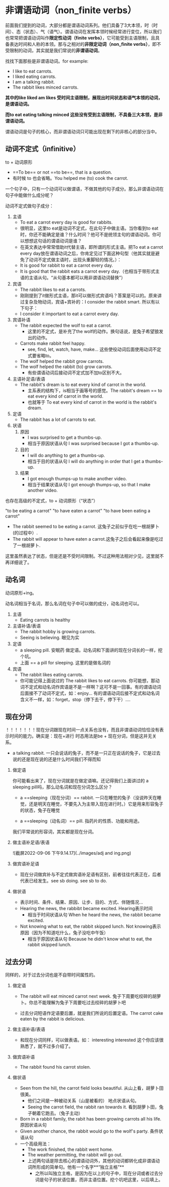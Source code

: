 # 非谓语动词（non_finite verbs）

前面我们提到的动词，大部分都是谓语动词系列。他们具备了3大本领，时（时间）、态（状态）、气（语气）。谓语动词在发挥本领时候经常进行变位，所以我们也常常把谓语动词叫作**限定性动词（finite verbs）**，它可能受到主语限制，且具备表达时间和人称的本领。那与之相对的**非限定动词（non_finite verbs）**，即不受限制的动词，其实就是我们常说的**非谓语动词**。

找找下面那些是非谓语动词。for example:
+ I like to eat carrots.
+ I liked eating carrots.
+ I am a talking rabbit.
+ The rabbit likes minced carrots.

**其中的like liked am likes 受时间主语限制，展现出时间状态和语气本领的动词，是谓语动词。**

**而to eat   eating  talking  minced 这些没有受到主语限制，不具备三大本领，是非谓语动词。**

谓语动词是句子的核心，而非谓语动词只可能出现在剩下的非核心的部分当中。



## 动词不定式（infinitive）

to + 动词原形

+ ==To be== or not ==to be==, that is a question.
+ 有时候 to 也会省略。You helped me (to) cook the carrot.

一个句子中，只有一个动词可以做谓语，不做其他的句子成分。那么非谓语动词在句子中能做什么成分呢？

动词不定式做句子成分：

1. 主语
    + To eat a carrot every day is good for rabbits.
    + 很明显，这里to eat是动词不定式，在此句子中做主语。当你看到to eat时，你还不能确定是谁？什么时间？他可不是统领主句的谓语动词。你可以想想这句话的谓语动词是谁？
    + 在英文表达中常常借助it代替主语，即所谓的形式主语。把To eat a carrot every day放在谓语动词之后，你肯定见过下面这种句型（他其实就是避免了动词不定式做主语时，出现头重脚轻的情况。）：
    + It is good for rabbit to eat a carrot every day.
    + It is good that the rabbit eats a carrot every day.（也相当于带形式主语的主语从句。“从句基本都可以用非谓语动词替换”）
2. 宾语
    + The rabbit likes to eat a carrots.
    + 刚刚提到了it做形式主语，那it可以做形式宾语吗？答案是可以的。原来讲过复杂及物动词，宾语+宾补的：I consider the rabbit smart. 所以有以下句子：
    + I consider it important to eat a carrot every day.
3. 宾语补语
    + The rabbit expected the wolf to eat a carrot.  
        + 这里的不定式，是补充了the wolf的动作。换句话说，是兔子希望狼发出的动作。
    + Carrots make rabbit feel happy.
        + see, find, let, watch, have, make... 这些使役动词后面使用动词不定式要省略to。
    + The wolf helped the rabbit grow carrots.
    + The wolf helped the rabbit (to) grow carrots.
        + 有些谓语动词后接动词不定式加不加to区别不大。
4. 主语补足语/表语
    + The rabbit's dream is to eat every kind of carrot in the world.
        + 主系表的结构下，is相当于画等号的感觉。The rabbit's dream ==  to eat every kind of carrot in the world.
        + 也就等于 To eat every kind of carrot in the world is the rabbit's dream.
5. 定语
    + The rabbit has a lot of carrots to eat.
6. 状语
    1. 原因
        + I was surprised to get a thumbs-up.
        + 相当于原因状语从句 I was surprised because I got a thumbs-up.
    2. 目的
        + I will do anything to get a thumbs-up.
        + 相当于目的状语从句 I will do anything in order that I get a thumbs-up.
    3. 结果
        + I got enough thumps-up to make another video.
        + 相当于结果状语从句 I got enough thumps-up, so that I make another video.

也存在高级的不定式，to + 动词原形（“状态”）

"to be eating a carrot"
"to have eaten a carrot"
"to have been eating a carrot"

+ The rabbit seemed to be eating a carrot.  这兔子之前似乎在吃一根胡萝卜(的过程中）.
+ The rabbit will appear to have eaten a carrot.这兔子之后会看起来像是吃过了一根胡萝卜.

这里虽然表达了状态，但是还是不受时间限制。不过这种用法相对少见，这里就不再详细说了。



## 动名词

动词原形+ing。

动名词相当于名词，那么名词在句子中可以做的成分，动名词也可以。

1. 主语
    + Eating carrots is healthy
2. 主语补语/表语
    + The rabbit hobby is growing carrots.
    + Seeing is believing. 眼见为实
3. 定语
    + a sleeping pill.  安眠药 做定语。动名词和下面讲的现在分词长的一样，挖个坑。
    + 上面 == a pill for sleeping.  这里的是做名词的
4. 宾语
    + The rabbit likes eating carrots.
    + 你可能记得上面说过的 The rabbit likes to eat carrots. 你可能想，那动词不定式和动名词作宾语是不是一样啊？这可不是一回事。有的谓语动词后面接不了动词不定式，如：enjoy... 有的谓语动词后接不定式和动名词含义不一样，如：forget，stop（停下去干，停下干）....



## 现在分词

！！！！！！！现在分词跟现在时间一点关系也没有，而且非谓语动词恰恰没有表示时间的能力。确实是：现在+进行 时态用法是be + 现在分词，但是这并无关系。

+ a talking rabbit. 一只会说话的兔子，而不是一只正在说话的兔子，它是过去说的还是现在说的还是什么时间我们不得而知

1. 做定语

    你可能看出来了，现在分词就是在做定语嘛。还记得我们上面讲过的 a sleeping pill吗，那么动名词和现在分词怎么区分？

    + a ==sleeping（现在分词）== rabbit.  一只在睡觉的兔子（没说昨天在睡觉，还是明天在睡觉，不要先入为主带入现在进行时。）它是用来形容兔子的状态，兔子在睡觉

    + a ==sleeping（动名词）== pill.  指药片的性质、功能和用途。

    我们平常说的形容词，其实都是现在分词。

2. 做主语补足语/表语

    ![截屏2022-09-06 下午9.14.17](../images/adj and ing.png)

3. 做宾语补足语

    + 现在分词做宾补与不定式做宾语补足语有区别，前者往往代表正在，后者代表已经发生。see sb doing.   see sb to do.

4. 做状语

    + 表示时间、条件、结果、原因、让步、目的、方式、伴随情况...
    + Hearing the news, the rabbibt became excited.    Hearing表示时间
        + 相当于时间状语从句  When he heard the news, the rabbit became excited.
    + Not knowing what to eat, the rabbit skipped lunch.  Not knowing表示原因（因为不知道吃什么，兔子没吃中午饭）
        + 相当于原因状语从句  Because he didn't know what to eat, the rabbit skipped lunch.



## 过去分词

同样的，对于过去分词也是不自带时间属性的。

1. 做定语

    + The rabbit will eat minced carrot next week. 兔子下周要吃绞碎的胡萝卜。你总不能理解为兔子下周要吃过去绞碎的胡萝卜吧

    + 过去分词短语作定语要后置，就是我们所说的后置定语。The carrot cake eaten by the rabbit is delicious.

2. 做主语补语/表语

    + 和现在分词同样，可以做表语。如： interesting  interested  这个你应该很熟悉了，就不过多介绍了。

3. 做宾语补语

    + The rabbit found his carrot stolen.

4. 做状语

    + Seen from the hill, the carrot field looks beautiful.   从山上看，胡萝卜田很美。  
        + 他们之间是一种被动关系（山是被看的） 地点状语从句。
        + Seeing the carrot field, the rabbit ran towards it. 看到胡萝卜田，兔子朝着它跑去。（兔子主动）
    + Born in a rabbit family, the rabit has been growing carrots all his life. 原因状语从句
    + Given another chance, the rabbit would go to the wolf's party. 条件状语从句
    + 一个高级用法：
        + The work finished, the rabbit went home.
        + The weather permitting, the rabbit will go out.
        + 上述两句话是除去核心的谓语动词外，其他的动词都转化成非谓语动词所形成的简单句。他有一个名字**“独立主格”**
            + 之所以叫独立主格，是因为在以上的句子中，现在分词或者过去分词是句子的状语位置，而非主语位置。挖个坑吧这里，以后填上。
